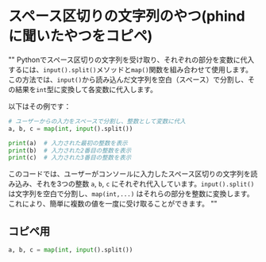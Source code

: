 # スペース区切りの文字列のやつ(phindに聞いたやつをコピペ)

""
Pythonでスペース区切りの文字列を受け取り、それぞれの部分を変数に代入するには、`input().split()`メソッドと`map()`関数を組み合わせて使用します。この方法では、`input()`から読み込んだ文字列を空白（スペース）で分割し、その結果を`int`型に変換して各変数に代入します。

以下はその例です：

```python
# ユーザーからの入力をスペースで分割し、整数として変数に代入
a, b, c = map(int, input().split())

print(a)  # 入力された最初の整数を表示
print(b)  # 入力された2番目の整数を表示
print(c)  # 入力された3番目の整数を表示
```

このコードでは、ユーザーがコンソールに入力したスペース区切りの文字列を読み込み、それを3つの整数 `a`, `b`, `c` にそれぞれ代入しています。`input().split()` は文字列を空白で分割し、`map(int,...)` はそれらの部分を整数に変換します。これにより、簡単に複数の値を一度に受け取ることができます。
""

## コピペ用

```python
a, b, c = map(int, input().split())
```
